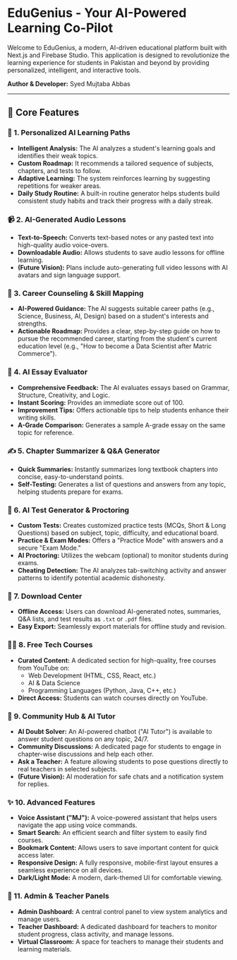 # EduGenius - Your AI-Powered Learning Co-Pilot

Welcome to EduGenius, a modern, AI-driven educational platform built with Next.js and Firebase Studio. This application is designed to revolutionize the learning experience for students in Pakistan and beyond by providing personalized, intelligent, and interactive tools.

**Author & Developer:** Syed Mujtaba Abbas

---

## 🚀 Core Features

### 🧠 1. Personalized AI Learning Paths
-   **Intelligent Analysis:** The AI analyzes a student's learning goals and identifies their weak topics.
-   **Custom Roadmap:** It recommends a tailored sequence of subjects, chapters, and tests to follow.
-   **Adaptive Learning:** The system reinforces learning by suggesting repetitions for weaker areas.
-   **Daily Study Routine:** A built-in routine generator helps students build consistent study habits and track their progress with a daily streak.

### 📹 2. AI-Generated Audio Lessons
-   **Text-to-Speech:** Converts text-based notes or any pasted text into high-quality audio voice-overs.
-   **Downloadable Audio:** Allows students to save audio lessons for offline learning.
-   **(Future Vision):** Plans include auto-generating full video lessons with AI avatars and sign language support.

### 💼 3. Career Counseling & Skill Mapping
-   **AI-Powered Guidance:** The AI suggests suitable career paths (e.g., Science, Business, AI, Design) based on a student's interests and strengths.
-   **Actionable Roadmap:** Provides a clear, step-by-step guide on how to pursue the recommended career, starting from the student's current education level (e.g., "How to become a Data Scientist after Matric Commerce").

### 📝 4. AI Essay Evaluator
-   **Comprehensive Feedback:** The AI evaluates essays based on Grammar, Structure, Creativity, and Logic.
-   **Instant Scoring:** Provides an immediate score out of 100.
-   **Improvement Tips:** Offers actionable tips to help students enhance their writing skills.
-   **A-Grade Comparison:** Generates a sample A-grade essay on the same topic for reference.

### ✍️ 5. Chapter Summarizer & Q&A Generator
-   **Quick Summaries:** Instantly summarizes long textbook chapters into concise, easy-to-understand points.
-   **Self-Testing:** Generates a list of questions and answers from any topic, helping students prepare for exams.

### 🧪 6. AI Test Generator & Proctoring
-   **Custom Tests:** Creates customized practice tests (MCQs, Short & Long Questions) based on subject, topic, difficulty, and educational board.
-   **Practice & Exam Modes:** Offers a "Practice Mode" with answers and a secure "Exam Mode."
-   **AI Proctoring:** Utilizes the webcam (optional) to monitor students during exams.
-   **Cheating Detection:** The AI analyzes tab-switching activity and answer patterns to identify potential academic dishonesty.

### 📁 7. Download Center
-   **Offline Access:** Users can download AI-generated notes, summaries, Q&A lists, and test results as `.txt` or `.pdf` files.
-   **Easy Export:** Seamlessly export materials for offline study and revision.

### 🧑‍💻 8. Free Tech Courses
-   **Curated Content:** A dedicated section for high-quality, free courses from YouTube on:
    -   Web Development (HTML, CSS, React, etc.)
    -   AI & Data Science
    -   Programming Languages (Python, Java, C++, etc.)
-   **Direct Access:** Students can watch courses directly on YouTube.

### 💬 9. Community Hub & AI Tutor
-   **AI Doubt Solver:** An AI-powered chatbot ("AI Tutor") is available to answer student questions on any topic, 24/7.
-   **Community Discussions:** A dedicated page for students to engage in chapter-wise discussions and help each other.
-   **Ask a Teacher:** A feature allowing students to pose questions directly to real teachers in selected subjects.
-   **(Future Vision):** AI moderation for safe chats and a notification system for replies.

### ✨ 10. Advanced Features
-   **Voice Assistant ("MJ"):** A voice-powered assistant that helps users navigate the app using voice commands.
-   **Smart Search:** An efficient search and filter system to easily find courses.
-   **Bookmark Content:** Allows users to save important content for quick access later.
-   **Responsive Design:** A fully responsive, mobile-first layout ensures a seamless experience on all devices.
-   **Dark/Light Mode:** A modern, dark-themed UI for comfortable viewing.

### 🔐 11. Admin & Teacher Panels
-   **Admin Dashboard:** A central control panel to view system analytics and manage users.
-   **Teacher Dashboard:** A dedicated dashboard for teachers to monitor student progress, class activity, and manage lessons.
-   **Virtual Classroom:** A space for teachers to manage their students and learning materials.
